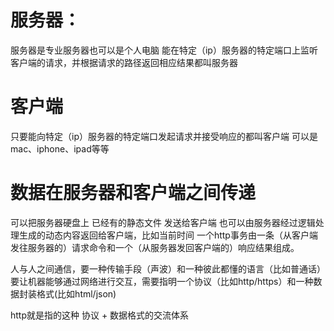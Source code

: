 <h1>服务器：</h1>
服务器是专业服务器也可以是个人电脑
能在特定（ip）服务器的特定端口上监听客户端的请求，并根据请求的路径返回相应结果都叫服务器

<h1>客户端</h1>
只要能向特定（ip）服务器的特定端口发起请求并接受响应的都叫客户端
可以是mac、iphone、ipad等等

<h1>数据在服务器和客户端之间传递</h1>
可以把服务器硬盘上 已经有的静态文件 发送给客户端
也可以由服务器经过逻辑处理生成的动态内容返回给客户端，比如当前时间
一个http事务由一条（从客户端发往服务器的）请求命令和一个（从服务器发回客户端的）响应结果组成。

人与人之间通信，要一种传输手段（声波）和一种彼此都懂的语言（比如普通话）
要让机器能够通过网络进行交互，需要指明一个协议（比如http/https）和一种数据封装格式(比如html/json)

http就是指的这种 协议 + 数据格式的交流体系